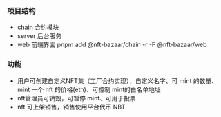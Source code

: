 ### 项目结构

- chain 合约模块
- server 后台服务
- web 前端界面
  pnpm add @nft-bazaar/chain -r -F @nft-bazaar/web

### 功能

- 用户可创建自定义NFT集（工厂合约实现），自定义名字、可 mint 的数量、mint 一个 nft 的价格(eth)、可控制 mint的白名单地址
- nft管理员可销毁，可暂停 mint、可用于投票
- nft 可上架销售，销售使用平台代币 NBT
